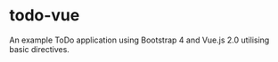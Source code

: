 # todo-vue
An example ToDo application using Bootstrap 4 and Vue.js 2.0 utilising basic directives. 
